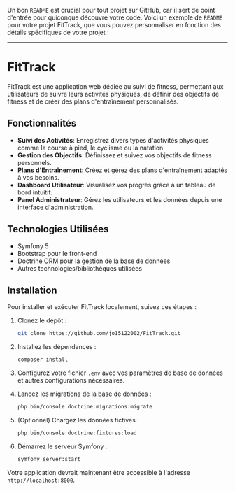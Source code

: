 Un bon `README` est crucial pour tout projet sur GitHub, car il sert de point d'entrée pour quiconque découvre votre code. Voici un exemple de `README` pour votre projet FitTrack, que vous pouvez personnaliser en fonction des détails spécifiques de votre projet :

---

# FitTrack

FitTrack est une application web dédiée au suivi de fitness, permettant aux utilisateurs de suivre leurs activités physiques, de définir des objectifs de fitness et de créer des plans d'entraînement personnalisés.

## Fonctionnalités

- **Suivi des Activités**: Enregistrez divers types d'activités physiques comme la course à pied, le cyclisme ou la natation.
- **Gestion des Objectifs**: Définissez et suivez vos objectifs de fitness personnels.
- **Plans d'Entraînement**: Créez et gérez des plans d'entraînement adaptés à vos besoins.
- **Dashboard Utilisateur**: Visualisez vos progrès grâce à un tableau de bord intuitif.
- **Panel Administrateur**: Gérez les utilisateurs et les données depuis une interface d'administration.

## Technologies Utilisées

- Symfony 5
- Bootstrap pour le front-end
- Doctrine ORM pour la gestion de la base de données
- Autres technologies/bibliothèques utilisées

## Installation

Pour installer et exécuter FitTrack localement, suivez ces étapes :

1. Clonez le dépôt :

    ```bash
    git clone https://github.com/jo15122002/FitTrack.git
    ```

2. Installez les dépendances :

    ```bash
    composer install
    ```

3. Configurez votre fichier `.env` avec vos paramètres de base de données et autres configurations nécessaires.

4. Lancez les migrations de la base de données :

    ```bash
    php bin/console doctrine:migrations:migrate
    ```

5. (Optionnel) Chargez les données fictives :

    ```bash
    php bin/console doctrine:fixtures:load
    ```

6. Démarrez le serveur Symfony :

    ```bash
    symfony server:start
    ```

Votre application devrait maintenant être accessible à l'adresse `http://localhost:8000`.